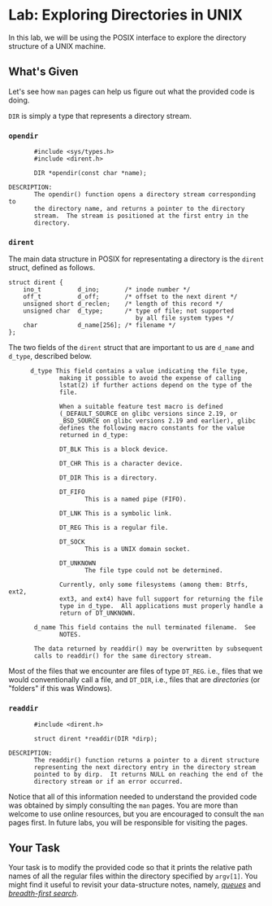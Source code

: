 # Lab: Exploring Directories in UNIX

In this lab, we will be using the POSIX interface to explore the directory structure of a UNIX machine.


## What's Given

Let's see how `man` pages can help us figure out what the provided code is doing.

`DIR` is simply a type that represents a directory stream. 

### `opendir`
```
       #include <sys/types.h>
       #include <dirent.h>

       DIR *opendir(const char *name);
       
DESCRIPTION:       
       The opendir() function opens a directory stream corresponding to
       the directory name, and returns a pointer to the directory
       stream.  The stream is positioned at the first entry in the
       directory.
```

### `dirent`
The main data structure in POSIX for representating a directory is the `dirent` struct, defined as follows.

```
struct dirent {
    ino_t          d_ino;       /* inode number */
    off_t          d_off;       /* offset to the next dirent */
    unsigned short d_reclen;    /* length of this record */
    unsigned char  d_type;      /* type of file; not supported
                                   by all file system types */
    char           d_name[256]; /* filename */
};
```
The two fields of the `dirent` struct that are important to us are `d_name` and `d_type`, described below.
```
      d_type This field contains a value indicating the file type,
              making it possible to avoid the expense of calling
              lstat(2) if further actions depend on the type of the
              file.

              When a suitable feature test macro is defined
              (_DEFAULT_SOURCE on glibc versions since 2.19, or
              _BSD_SOURCE on glibc versions 2.19 and earlier), glibc
              defines the following macro constants for the value
              returned in d_type:

              DT_BLK This is a block device.

              DT_CHR This is a character device.

              DT_DIR This is a directory.

              DT_FIFO
                     This is a named pipe (FIFO).

              DT_LNK This is a symbolic link.

              DT_REG This is a regular file.

              DT_SOCK
                     This is a UNIX domain socket.

              DT_UNKNOWN
                     The file type could not be determined.

              Currently, only some filesystems (among them: Btrfs, ext2,
              ext3, and ext4) have full support for returning the file
              type in d_type.  All applications must properly handle a
              return of DT_UNKNOWN.

       d_name This field contains the null terminated filename.  See
              NOTES.

       The data returned by readdir() may be overwritten by subsequent
       calls to readdir() for the same directory stream.
```
Most of the files that we encounter are files of type `DT_REG`. i.e., files that we would conventionally call a file, and `DT_DIR`, i.e., files that are <i>directories</i> (or "folders" if this was Windows).
### `readdir`
```
       #include <dirent.h>
       
       struct dirent *readdir(DIR *dirp);

DESCRIPTION:
       The readdir() function returns a pointer to a dirent structure
       representing the next directory entry in the directory stream
       pointed to by dirp.  It returns NULL on reaching the end of the
       directory stream or if an error occurred.
```



Notice that all of this information needed to understand the provided code was obtained by simply consulting the `man` pages. You are more than welcome to use online resources, but you are encouraged to consult the `man` pages first. In future labs, you will be responsible for visiting the pages.
## Your Task

Your task is to modify the provided code so that it prints the relative path names of all the regular files within the directory specified by `argv[1]`. You might find it useful to revisit your data-structure notes, namely, [<i>queues</i>](https://en.wikipedia.org/wiki/Queue_(abstract_data_type)) and [<i>breadth-first search</i>](https://en.wikipedia.org/wiki/Breadth-first_search).
